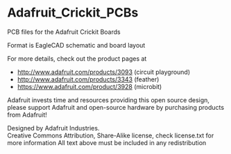 # Adafruit_Crickit_PCBs
PCB files for the Adafruit Crickit Boards

Format is EagleCAD schematic and board layout

For more details, check out the product pages at

   * http://www.adafruit.com/products/3093 (circuit playground)
   * http://www.adafruit.com/products/3343 (feather)
   * https://www.adafruit.com/product/3928 (microbit)

Adafruit invests time and resources providing this open source design, 
please support Adafruit and open-source hardware by purchasing 
products from Adafruit!

Designed by Adafruit Industries.  
Creative Commons Attribution, Share-Alike license, check license.txt for more information
All text above must be included in any redistribution